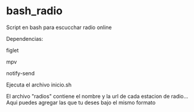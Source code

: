# bash_radio
Script en bash para escucchar radio online


Dependencias:

figlet

mpv

notify-send

Ejecuta el archivo inicio.sh

El archivo "radios" contiene el nombre y la url de cada estacion de radio... Aqui puedes agregar las que tu deses bajo el mismo formato
